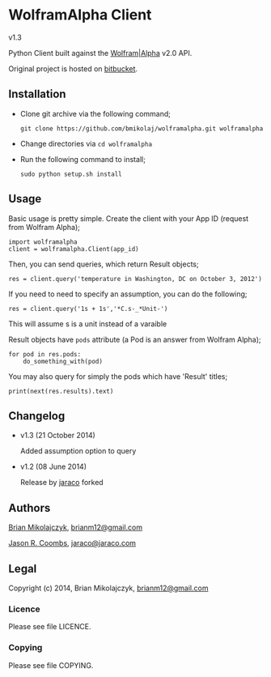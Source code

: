 # WolframAlpha Client
v1.3

Python Client built against the [Wolfram|Alpha](http://wolframalpha.com)
v2.0 API.

Original project is hosted on [bitbucket](http://bitbucket.org/jaraco/wolframalpha).

## Installation

* Clone git archive via the following command; 
  
  `git clone https://github.com/bmikolaj/wolframalpha.git wolframalpha`
* Change directories via `cd wolframalpha`
* Run the following command to install;
  
  `sudo python setup.sh install`

## Usage

Basic usage is pretty simple. Create the client with your App ID (request from
Wolfram Alpha);

    import wolframalpha
    client = wolframalpha.Client(app_id)

Then, you can send queries, which return Result objects;

    res = client.query('temperature in Washington, DC on October 3, 2012')

If you need to need to specify an assumption, you can do the following;

    res = client.query('1s + 1s','*C.s-_*Unit-')

This will assume s is a unit instead of a varaible

Result objects have `pods` attribute (a Pod is an answer from Wolfram Alpha);

    for pod in res.pods:
        do_something_with(pod)

You may also query for simply the pods which have 'Result' titles;

    print(next(res.results).text)

## Changelog
* v1.3 (21 October 2014)

  Added assumption option to query

* v1.2 (08 June 2014)

  Release by [jaraco](http://bitbucket.org/jaraco/wolframalpha) forked

## Authors
[Brian Mikolajczyk](https://github.com/bmikolaj), brianm12@gmail.com

[Jason R. Coombs](http://bitbucket.org/jaraco), jaraco@jaraco.com

## Legal
Copyright (c) 2014, Brian Mikolajczyk, brianm12@gmail.com

### Licence
Please see file LICENCE.

### Copying
Please see file COPYING.

